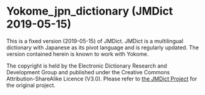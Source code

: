 # Yokome_jpn_dictionary (JMDict 2019-05-15)
This is a fixed version (2019-05-15) of JMDict. JMDict is a multilingual dictionary with Japanese as its pivot language and is regularly updated. The version contained herein is known to work with Yokome.

The copyright is held by the Electronic Dictionary Research and Development Group and published under the Creative Commons
Attribution-ShareAlike Licence (V3.0). Please refer to [the JMDict Project](http://www.edrdg.org/jmdict/j_jmdict.html) for the original project.
